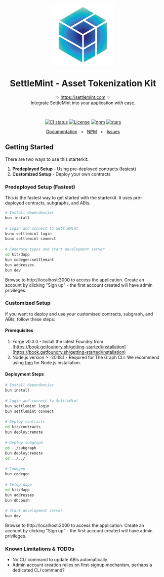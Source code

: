 <p align="center">
  <img src="https://github.com/settlemint/sdk/blob/main/logo.svg" width="200px" align="center" alt="SettleMint logo" />
  <h1 align="center">SettleMint - Asset Tokenization Kit</h1>
  <p align="center">
    ✨ <a href="https://settlemint.com">https://settlemint.com</a> ✨
    <br/>
    Integrate SettleMint into your application with ease.
  </p>
</p>
<br/>
<p align="center">
<a href="https://github.com/settlemint/asset-tokenization-kit/actions?query=branch%3Amain"><img src="https://github.com/settlemint/asset-tokenization-kit/actions/workflows/ci.yml/badge.svg?event=push&branch=main" alt="CI status" /></a>
<a href="https://fsl.software" rel="nofollow"><img src="https://img.shields.io/npm/l/@settlemint/asset-tokenization-kit" alt="License"></a>
<a href="https://www.npmjs.com/package/@settlemint/asset-tokenization-kit" rel="nofollow"><img src="https://img.shields.io/npm/dw/@settlemint/asset-tokenization-kit" alt="npm"></a>
<a href="https://github.com/settlemint/asset-tokenization-kit" rel="nofollow"><img src="https://img.shields.io/github/stars/settlemint/asset-tokenization-kit" alt="stars"></a>
</p>

<div align="center">
  <a href="https://console.settlemint.com/documentation/">Documentation</a>
  <span>&nbsp;&nbsp;•&nbsp;&nbsp;</span>
  <a href="https://www.npmjs.com/package/@settlemint/asset-tokenization-kit">NPM</a>
  <span>&nbsp;&nbsp;•&nbsp;&nbsp;</span>
  <a href="https://github.com/settlemint/asset-tokenization-kit/issues">Issues</a>
  <br />
</div>

## Getting Started

There are two ways to use this starterkit:

1. **Predeployed Setup** - Using pre-deployed contracts (fastest)
2. **Customized Setup** - Deploy your own contracts

### Predeployed Setup (Fastest)

This is the fastest way to get started with the starterkit. It uses pre-deployed contracts, subgraphs, and ABIs.

```bash
# Install dependencies
bun install

# Login and connect to SettleMint
bunx settlemint login
bunx settlemint connect

# Generate types and start development server
cd kit/dapp
bun codegen:settlemint
bun addresses
bun dev
```

Browse to http://localhost:3000 to access the application. Create an account by clicking "Sign up" - the first account created will have admin privileges.

### Customized Setup

If you want to deploy and use your customised contracts, subgraph, and ABIs, follow these steps:

#### Prerequisites

1. Forge v0.3.0 - Install the latest Foundry from [https://book.getfoundry.sh/getting-started/installation](https://book.getfoundry.sh/getting-started/installation)
2. Node.js version >=20.18.1 - Required for The Graph CLI. We recommend using [fnm](https://github.com/Schniz/fnm) for Node.js installation.

#### Deployment Steps

```bash
# Install dependencies
bun install

# Login and connect to SettleMint
bun settlemint login
bun settlemint connect

# Deploy contracts
cd kit/contracts
bun deploy:remote

# Deploy subgraph
cd ../subgraph
bun deploy:remote
cd ../../

# Codegen
bun codegen

# Setup dapp
cd kit/dapp
bun addresses
bun db:push

# Start development server
bun dev
```

Browse to http://localhost:3000 to access the application. Create an account by clicking "Sign up" - the first account created will have admin privileges.

### Known Limitations & TODOs

- No CLI command to update ABIs automatically
- Admin account creation relies on first-signup mechanism, perhaps a dedicated CLI command?
